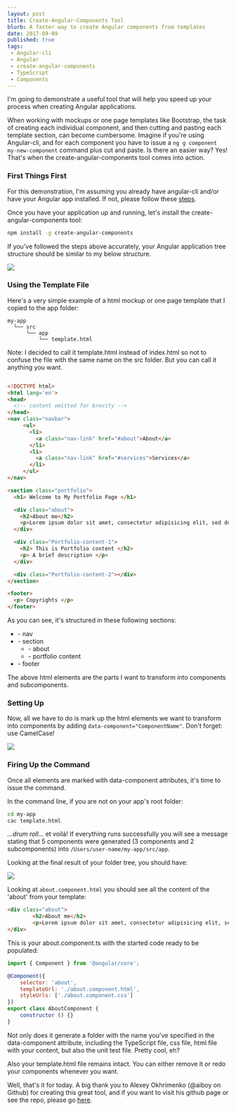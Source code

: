 ```yaml
---
layout: post
title: Create-Angular-Components Tool
blurb: A faster way to create Angular components from templates
date: 2017-09-09
published: true
tags:
 - Angular-cli
 - Angular
 - create-angular-components
 - TypeScript
 - Components
---
```


I'm going to demonstrate a useful tool that will help you speed up your process when creating Angular applications.

When working with mockups or one page templates like Bootstrap, the task of creating each individual component, and then cutting and pasting each template section, can become cumbersome. Imagine if you're using Angular-cli, and for each component you have to issue a ``` ng g component my-new-component ``` command plus cut and paste. Is there an easier way? Yes! That's when the create-angular-components tool comes into action.  

### First Things First

For this demonstration, I'm assuming you already have angular-cli and/or have your Angular app installed. If not, please follow these [steps](https://github.com/angular/angular-cli#generating-components-directives-pipes-and-services).

Once you have your application up and running, let's install the create-angular-components tool:

```bash
npm install -g create-angular-components
```

If you've followed the steps above accurately, your Angular application tree structure should be similar to my below structure.

<div id="wrapper">
  <img class="img-responsive" src="{{ "/assets/img/cac-init-tree-structure.png" | prepend: site.baseurl }}">
</div>

### Using the Template File

Here's a very simple example of a html mockup or one page template that I copied to the app folder:

```
my-app
  └── src
      └── app
          └── template.html
```
Note: I decided to call it template.html instead of index.html so not to confuse the file with the same name on the src folder. But you can call it anything you want.

```html

<!DOCTYPE html>
<html lang='en'>
<head>
  <!-- content omitted for brevity -->
</head>
<nav class="navbar">
     <ul>
       <li>
         <a class="nav-link" href="#about">About</a>
       </li>
       <li>
         <a class="nav-link" href="#services">Services</a>
       </li>
     </ul>
</nav>

<section class="portfolio">
  <h1> Welcome to My Portfolio Page </h1>

  <div class="about">
    <h2>About me</h2>
    <p>Lorem ipsum dolor sit amet, consectetur adipisicing elit, sed do eiusmod tempor incididunt ut labore et dolore magna aliqua. Ut enim ad minim veniam, quis nostrud exercitation ullamco laboris nisi ut aliquip ex ea commodo consequat. </p>
  </div>

  <div class="Portfolio-content-1">
    <h2> This is Portfolio content </h2>
    <p> A brief description </p>
  </div>

  <div class="Portfolio-content-2"></div>
</section>

<footer>
  <p> Copyrights </p>
</footer>

```

As you can see, it's structured in these following sections:

* \- nav
* \- section
  * \- about
  * \- portfolio content
* \- footer

The above html elements are the parts I want to transform into components and subcomponents.

### Setting Up

Now, all we have to do is mark up the html elements we want to transform into components by adding ``` data-component="ComponentName" ```. Don't forget: use CamelCase!

<div id="wrapper">
  <img class="img-responsive" src="{{ "/assets/img/cac-markedupfile.png" | prepend: site.baseurl }}">
</div>

### Firing Up the Command

Once all elements are marked with data-component attributes, it's time to issue the command.

In the command line, if you are not on your app's root folder:

```bash
cd my-app
cac template.html
```
_...drum roll..._
et voilá! If everything runs successfully you will see a message stating that 5 components were generated (3 components and 2 subcomponents) into ``` /Users/user-name/my-app/src/app ```.

Looking at the final result of your folder tree, you should have:

<div id="wrapper">
  <img class="img-responsive" src="{{ "/assets/img/cac-treefinalresult.png" | prepend: site.baseurl }}">
</div>

Looking at ``` about.component.html ``` you should see all the content of the 'about' from your template:

```html
<div class="about">
        <h2>About me</h2>
        <p>Lorem ipsum dolor sit amet, consectetur adipisicing elit, sed do eiusmod tempor incididunt ut labore et dolore magna aliqua. Ut enim ad minim veniam, quis nostrud exercitation ullamco laboris nisi ut aliquip ex ea commodo consequat. </p>
</div>

```

This is your about.component.ts with the started code ready to be populated:

```javascript
import { Component } from '@angular/core';

@Component({
    selector: 'about',
    templateUrl: './about.component.html',
    styleUrls: ['./about.component.css']
})
export class AboutComponent {
    constructor () {}
}

```
Not only does it generate a folder with the name you've specified in the data-component attribute, including the TypeScript file, css file, html file with your content, but also the unit test file. Pretty cool, eh?

Also your template.html file remains intact. You can either remove it or redo your components whenever you want.

Well, that's it for today. A big thank you to Alexey Okhrimenko (@aiboy on Github) for creating this great tool, and if you want to visit his github page or see the repo, please go [here](https://github.com/aiboy/create-angular-components).
